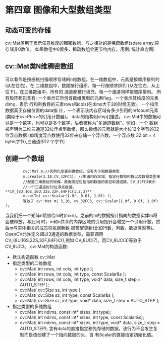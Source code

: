 # 第四章 图像和大型数组类型
## 动态可变的存储
cv::Mat类用于表示任意维度的稠密数组，与之相对的是稀疏数组(spare array,只存储非0数值。
如果数组中0很多，稀疏数组会更节约内存。用例: 统计直方图)
## cv::Mat类N维稠密数组
可以看作是按栅格扫描顺序存储的n维数组。在一维数组中，元素是按顺序排列的(从左往右)。在
二维数组中，数据按行组织，每一行按顺序排列 (从左往右，从上往下)。在三维数组中，所有的
通道都被行填充，每一个通道同样按顺序排列。
所有矩阵都包含有: 一个表示它所包含数组类型的元素flag，一个表示其维度的元素dims，表示
行和列数目的元素rows和cols(在dims大于2的时候无效)，一个指示数据真正存储位置的data指
针，一个表示该内存区域有多少引用的refcount元素(类似于cv::Ptr<>的引用计数器)。
data的结构用step[]描述。
cv::Mat中的数据可以是一个数字，也可以是多个数字，后者被称为"多通道数组"。例如，一个
数组被声明为二维三通道32位浮点型数组，那么数组的元素就是大小位12个字节的32位浮点数据
(单精度浮点数使用32位来存储一个浮点数。一个浮点数 32 bit = 4 byte(字节),三通道即12
个字节)
## 创建一个数组

			cv::Mat m;//实例化变量创建数组，没有大小和数据类型
			m.create(3,10,CV_32FC3); //申请内存区域，指定行数和列数以及数据类型来
			//配置二维数组的规模。数据类型包括指明数据的类型和通道数。CV_32FC3表示
			//一个三通道的32位浮点数据。**CV_{8U,16S,16U,32S,32F,64F}C{1,2,3}**
			m.setTo( cv::Scalar(1.0f, 0.0f, 1.0f) );
			等效于 cv::Mat m( 3,10, cv_32FC3, cv::Scalar(1.0f, 0.0f, 1.0f) );
当我们把一个矩阵n赋值给m时(m=n)。之前的m的数据指针指向的数据实体m将会被释放，与此同
时，m和n共享的内存区域的引用指针会增加一个引用计数，然后m与实体相关的成员将依据新数
据警醒更新(比如行数，列数，数据类型等)。
OpenCV允许定义超过3通道的数据类型，需要调用CV_{8U,16S,32S,32F,64F}C(),例如
CV_8UC(7)。而CV_8UC(3)等效于CV_8UC3。
cv::Mat的构造函数:
* 默认构造函数 cv::Mat
* 指定类型的二维数组 
	* cv::Mat( int rows, int cols, int type );
	* cv::Mat( int rows, int cols, int type, const Scalar&s );
	* cv::Mat( int rows, int cols, int type, void* data, size_t step = AUTO_STEP );
	* cv::Mat( cv::Size sz, int type );
	* cv::Mat( cv::Size sz, int type, const Scalar&s );
	* cv::Mat( cv::Size sz, int type, void* data, size_t step = AUTO_STEP );
* 指定类型的多维数组
	* cv::Mat( int ndims, const int* sizes, int type);
	* cv::Mat( int ndims, const int* sizes, int type, const Scalar&s);
	* cv::Mat( int ndims, const int* sizes, int type, void* data, size_t step = AUTO_STEP);
含有data的直接指定预先存储的数据，该行为不会发生复制而是值创建了一个指向数据的头，含
有Scalar的直接指定初始化值。